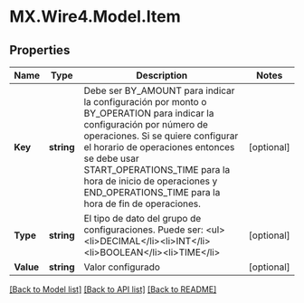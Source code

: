 # MX.Wire4.Model.Item
## Properties

Name | Type | Description | Notes
------------ | ------------- | ------------- | -------------
**Key** | **string** | Debe ser BY_AMOUNT para indicar la configuración por monto o BY_OPERATION para indicar la configuración por número de operaciones. Si se quiere configurar el horario de operaciones entonces se debe usar START_OPERATIONS_TIME para la hora de inicio de operaciones y END_OPERATIONS_TIME para la hora de fin de operaciones. | [optional] 
**Type** | **string** | El tipo de dato del grupo de configuraciones. Puede ser: &lt;ul&gt;&lt;li&gt;DECIMAL&lt;/li&gt;&lt;li&gt;INT&lt;/li&gt;&lt;li&gt;BOOLEAN&lt;/li&gt;&lt;li&gt;TIME&lt;/li&gt; | [optional] 
**Value** | **string** | Valor configurado | [optional] 

[[Back to Model list]](../README.md#documentation-for-models) [[Back to API list]](../README.md#documentation-for-api-endpoints) [[Back to README]](../README.md)

